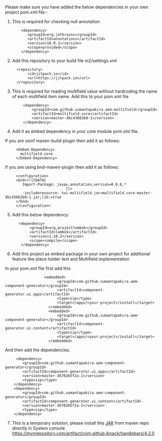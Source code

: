 Please make sure you have added the below dependencies in your own project pom.xml file:-

1. This is required for checking null annotation


           <dependency>
              <groupId>org.jetbrains</groupId>
              <artifactId>annotations</artifactId>
              <version>16.0.1</version>
              <scope>provided</scope>
           </dependency> 

2. Add this repository to your build file m2/settings.xml

         <repository>
              <id>jitpack.io</id>
              <url>https://jitpack.io</url>
         </repository>

3. This is required for reading multifield value without hardcoding the name of each multifield item name. Add this to your pom.xml file

            <dependency>
                <groupId>com.github.sumantapakira.aem-multifield</groupId>
                <artifactId>multifield.core</artifactId>
                <version>master-dbc43663b0-1</version>
            </dependency>

4. Add it as embed dependency in your core module pom.xml file.

If you are usinf maven-build-plugin then add it as follows:

         <Embed-Dependency>
           multifield.core
         </Embed-Dependency>
 
If you are using bnd-maven-plugin then add it as follows:

         <configuration>
         <bnd><![CDATA[
            Import-Package: javax.annotation;version=0.0.0,*
                                ]]>
            -includeresource: tui-multifield.jar=multifield.core-master-dbc43663b0-1.jar;lib:=true
         </bnd>
         </configuration>
         
         
 5. Add this below dependency:
 
           <dependency>
                <groupId>org.projectlombok</groupId>
                <artifactId>lombok</artifactId>
                <version>1.18.2</version>
                <scope>compile</scope>
            </dependency>
            
 6. Add this project as embed package in your own project for additional feature like place holder text and Multifield implementation
 
 In your pom.xml file first add this
 
                      <embedded>
                            <groupId>com.github.sumantapakira.aem-component-generator</groupId>
                            <artifactId>component-generator.ui.apps</artifactId>
                            <type>zip</type>
                            <target>/apps/<your-project>/install</target>
                        </embedded>
                        <embedded>
                            <groupId>com.github.sumantapakira.aem-component-generator</groupId>
                            <artifactId>component-generator.ui.content</artifactId>
                            <type>zip</type>
                            <target>/apps/<your-project>/install</target>
                        </embedded>
                        
 And then add the dependencies:
 
         <dependency>
            <groupId>com.github.sumantapakira.aem-component-generator</groupId>
            <artifactId>component-generator.ui.apps</artifactId>
            <version>master-3670265f2a-1</version>
            <type>zip</type>
        </dependency>
        <dependency>
            <groupId>com.github.sumantapakira.aem-component-generator</groupId>
            <artifactId>component-generator.ui.content</artifactId>
            <version>master-3670265f2a-1</version>
            <type>zip</type>
        </dependency>
        
7. This is a temporary solution, please install this [JAR](https://repo1.maven.org/maven2/com/github/jknack/handlebars/4.2.0/handlebars-4.2.0.jar) from maven repo directly in System console. https://mvnrepository.com/artifact/com.github.jknack/handlebars/4.2.0        
    
        
